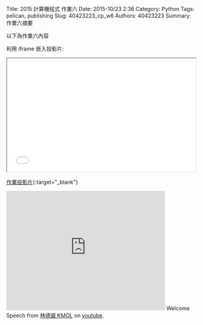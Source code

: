 Title: 2015 計算機程式 作業六
Date: 2015-10/23 2:36
Category: Python
Tags: pelican, publishing
Slug: 40423223_cp_w6
Authors: 40423223
Summary: 作業六摘要

以下為作業六內容

利用 iframe 嵌入投影片:

<iframe src="40423223_cp_w6_p.html" width="500" height="300"></iframe>

[作業投影片](40423223_cp_w6_p.html){:target="_blank"}

<iframe width="420" height="315" src="https://www.youtube.com/embed/Hb3sZXzzsQc" frameborder="0" allowfullscreen></iframe> Welcome Speech</a> from <a href="https://www.youtube.com/channel/UCLi4mKJA8x0fIPYRoXYU4Fg/videos">林德威 KMOL</a> on <a href="https://www.youtube.com/">youtube</a>.</p>